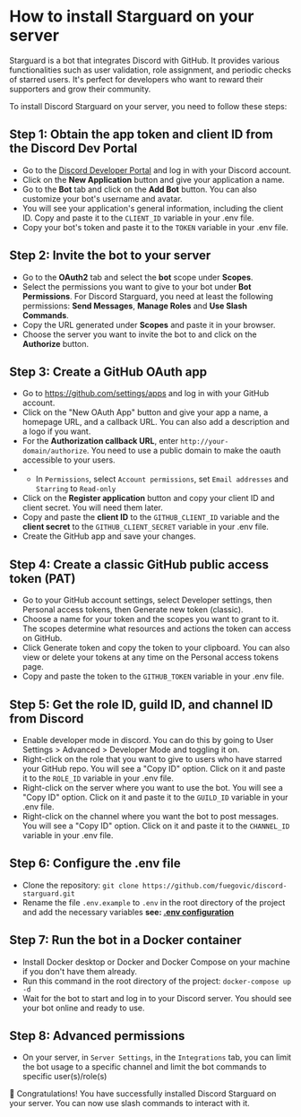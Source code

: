 # How to install Starguard on your server

Starguard is a bot that integrates Discord with GitHub. It provides various functionalities such as user validation, role assignment, and periodic checks of starred users. It's perfect for developers who want to reward their supporters and grow their community.

To install Discord Starguard on your server, you need to follow these steps:

## Step 1: Obtain the app token and client ID from the Discord Dev Portal

- Go to the [Discord Developer Portal](https://discord.com/developers/applications) and log in with your Discord account.
- Click on the **New Application** button and give your application a name.
- Go to the **Bot** tab and click on the **Add Bot** button. You can also customize your bot's username and avatar.
- You will see your application's general information, including the client ID. Copy and paste it to the `CLIENT_ID` variable in your .env file.
- Copy your bot's token and paste it to the `TOKEN` variable in your .env file.

## Step 2: Invite the bot to your server

- Go to the **OAuth2** tab and select the **bot** scope under **Scopes**.
- Select the permissions you want to give to your bot under **Bot Permissions**. For Discord Starguard, you need at least the following permissions: **Send Messages**, **Manage Roles** and **Use Slash Commands**.
- Copy the URL generated under **Scopes** and paste it in your browser.
- Choose the server you want to invite the bot to and click on the **Authorize** button.

## Step 3: Create a GitHub OAuth app

- Go to https://github.com/settings/apps and log in with your GitHub account.
- Click on the "New OAuth App" button and give your app a name, a homepage URL, and a callback URL. You can also add a description and a logo if you want.
- For the **Authorization callback URL**, enter `http://your-domain/authorize`. You need to use a public domain to make the oauth accessible to your users.
- - In `Permissions`, select `Account permissions`, set `Email addresses` and `Starring` to `Read-only`
- Click on the **Register application** button and copy your client ID and client secret. You will need them later.
- Copy and paste the **client ID** to the `GITHUB_CLIENT_ID` variable and the **client secret** to the `GITHUB_CLIENT_SECRET` variable in your .env file.
- Create the GitHub app and save your changes.

## Step 4: Create a classic GitHub public access token (PAT)

- Go to your GitHub account settings, select Developer settings, then Personal access tokens, then Generate new token (classic).
- Choose a name for your token and the scopes you want to grant to it. The scopes determine what resources and actions the token can access on GitHub.
- Click Generate token and copy the token to your clipboard. You can also view or delete your tokens at any time on the Personal access tokens page.
- Copy and paste the token to the `GITHUB_TOKEN` variable in your .env file.

## Step 5: Get the role ID, guild ID, and channel ID from Discord

- Enable developer mode in discord. You can do this by going to User Settings > Advanced > Developer Mode and toggling it on.
- Right-click on the role that you want to give to users who have starred your GitHub repo. You will see a "Copy ID" option. Click on it and paste it to the `ROLE_ID` variable in your .env file.
- Right-click on the server where you want to use the bot. You will see a "Copy ID" option. Click on it and paste it to the `GUILD_ID` variable in your .env file.
- Right-click on the channel where you want the bot to post messages. You will see a "Copy ID" option. Click on it and paste it to the `CHANNEL_ID` variable in your .env file.

## Step 6: Configure the .env file

- Clone the repository: `git clone https://github.com/fuegovic/discord-starguard.git`
- Rename the file `.env.example` to `.env` in the root directory of the project and add the necessary variables
**see: [.env configuration](./env_file.md)**

## Step 7: Run the bot in a Docker container

- Install Docker desktop or Docker and Docker Compose on your machine if you don't have them already.
- Run this command in the root directory of the project: `docker-compose up -d`
- Wait for the bot to start and log in to your Discord server. You should see your bot online and ready to use.

## Step 8: Advanced permissions
- On your server, in `Server Settings`, in the `Integrations` tab, you can limit the bot usage to a specific channel and limit the bot commands to specific user(s)/role(s)

🎉 Congratulations! You have successfully installed Discord Starguard on your server. You can now use slash commands to interact with it. 
